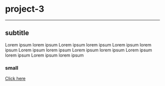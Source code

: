 # project-3

----------------------------------------------------

## subtitle

Lorem ipsum lorem ipsum Lorem ipsum lorem ipsum Lorem ipsum lorem ipsum Lorem ipsum lorem ipsum Lorem ipsum lorem ipsum Lorem ipsum lorem ipsum Lorem ipsum lorem ipsum 

### small

[Click here](https://google.com)
